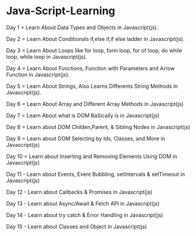 # Java-Script-Learning

Day 1 = Learn About Data Types and Objects in Javascript(js).

Day 2 = Learn About Conditionals if,else if,if else ladder in Javascript(js).

Day 3 = Learn About Loops like for loop, forin loop, for of loop, do while loop, while loop in Javascript(js).

Day 4 = Learn About Functions, Function with Parameters and Arrow Function in Javascript(js). 

Day 5 = Learn About Strings, Also Learns Differents String Methods in Javascript(js).

Day 6 = Learn About Array and Different Array Methods in Javascript(js)

Day 7 = Learn About what is DOM BaSically is in Javascript(js)

Day 8 = Learn about DOM Childen,Parent, & Sibling Nodes in Javascript(js)

Day 9 = Learn about DOM Selecting by Ids, Classes, and More in Javascript(js)

Day 10 = Learn about Inserting and Removing Elements Using DOM in Javascript(js)

Day 11 - Learn about Events, Event Bubbling, setIntervals & setTimeout in Javascript(js)

Day 12 - Learn about Callbacks & Promises in Javascript(js)

Day 13 - Learn about Async/Await & Fetch API in Javascript(js)

Day 14 - Learn about try catch & Error Handling in Javascript(js)

Day 15 - Learn about Classes and Object in Javascript(js)
